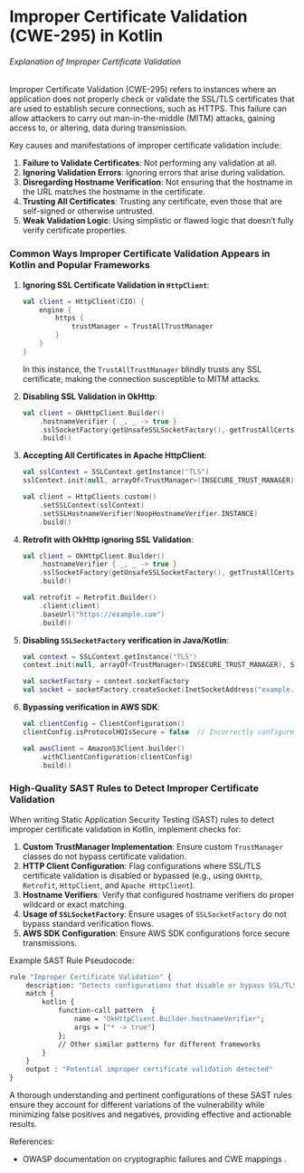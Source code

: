 # Improper Certificate Validation (CWE-295) in Kotlin

###### Explanation of Improper Certificate Validation

Improper Certificate Validation (CWE-295) refers to instances where an application does not properly check or validate the SSL/TLS certificates that are used to establish secure connections, such as HTTPS. This failure can allow attackers to carry out man-in-the-middle (MITM) attacks, gaining access to, or altering, data during transmission.

Key causes and manifestations of improper certificate validation include:
1. **Failure to Validate Certificates**: Not performing any validation at all.
2. **Ignoring Validation Errors**: Ignoring errors that arise during validation.
3. **Disregarding Hostname Verification**: Not ensuring that the hostname in the URL matches the hostname in the certificate.
4. **Trusting All Certificates**: Trusting any certificate, even those that are self-signed or otherwise untrusted.
5. **Weak Validation Logic**: Using simplistic or flawed logic that doesn’t fully verify certificate properties.

### Common Ways Improper Certificate Validation Appears in Kotlin and Popular Frameworks

1. **Ignoring SSL Certificate Validation in `HttpClient`**:
   ```kotlin
   val client = HttpClient(CIO) {
       engine {
           https {
               trustManager = TrustAllTrustManager
           }
       }
   }
   ```
   In this instance, the `TrustAllTrustManager` blindly trusts any SSL certificate, making the connection susceptible to MITM attacks.

2. **Disabling SSL Validation in OkHttp**:
   ```kotlin
   val client = OkHttpClient.Builder()
       .hostnameVerifier { _, _ -> true }
       .sslSocketFactory(getUnsafeSSLSocketFactory(), getTrustAllCertsManager())
       .build()
   ```

3. **Accepting All Certificates in Apache HttpClient**:
   ```kotlin
   val sslContext = SSLContext.getInstance("TLS")
   sslContext.init(null, arrayOf<TrustManager>(INSECURE_TRUST_MANAGER), SecureRandom())
   
   val client = HttpClients.custom()
       .setSSLContext(sslContext)
       .setSSLHostnameVerifier(NoopHostnameVerifier.INSTANCE)
       .build()
   ```

4. **Retrofit with OkHttp ignoring SSL Validation**:
   ```kotlin
   val client = OkHttpClient.Builder()
       .hostnameVerifier { _, _ -> true }
       .sslSocketFactory(getUnsafeSSLSocketFactory(), getTrustAllCertsManager())
       .build()

   val retrofit = Retrofit.Builder()
       .client(client)
       .baseUrl("https://example.com")
       .build()
   ```

5. **Disabling `SSLSocketFactory` verification in Java/Kotlin**:
   ```kotlin
   val context = SSLContext.getInstance("TLS")
   context.init(null, arrayOf<TrustManager>(INSECURE_TRUST_MANAGER), SecureRandom())
   
   val socketFactory = context.socketFactory
   val socket = socketFactory.createSocket(InetSocketAddress("example.com", 443), 0)
   ```

6. **Bypassing verification in AWS SDK**:
   ```kotlin
   val clientConfig = ClientConfiguration()
   clientConfig.isProtocolHQIsSecure = false  // Incorrectly configured to ignore HTTPS
   
   val awsClient = AmazonS3Client.builder()
       .withClientConfiguration(clientConfig)
       .build()
   ```

### High-Quality SAST Rules to Detect Improper Certificate Validation
When writing Static Application Security Testing (SAST) rules to detect improper certificate validation in Kotlin, implement checks for:

1. **Custom TrustManager Implementation**: Ensure custom `TrustManager` classes do not bypass certificate validation.
2. **HTTP Client Configuration**: Flag configurations where SSL/TLS certificate validation is disabled or bypassed (e.g., using `OkHttp`, `Retrofit`, `HttpClient`, and `Apache HttpClient`).
3. **Hostname Verifiers**: Verify that configured hostname verifiers do proper wildcard or exact matching.
4. **Usage of `SSLSocketFactory`**: Ensure usages of `SSLSocketFactory` do not bypass standard verification flows.
5. **AWS SDK Configuration**: Ensure AWS SDK configurations force secure transmissions.

Example SAST Rule Pseudocode:
```graphql
rule "Improper Certificate Validation" {
    description: "Detects configurations that disable or bypass SSL/TLS certificate validation"
    match {
        kotlin {
            function-call pattern  {
                name = "OkHttpClient.Builder.hostnameVerifier";
                args = ["* -> true"] 
            };
            // Other similar patterns for different frameworks
        }
    }
    output : "Potential improper certificate validation detected"
}
```

A thorough understanding and pertinent configurations of these SAST rules ensure they account for different variations of the vulnerability while minimizing false positives and negatives, providing effective and actionable results. 

References:
- OWASP documentation on cryptographic failures and CWE mappings   .